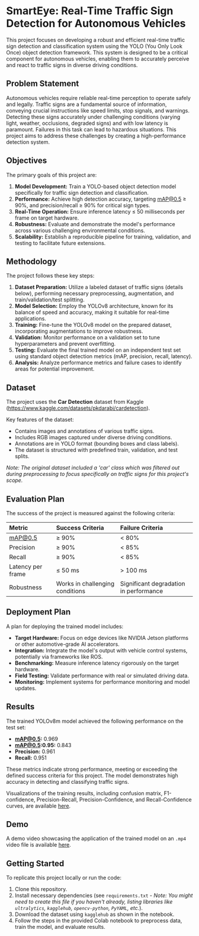 # SmartEye: Real-Time Traffic Sign Detection for Autonomous Vehicles

This project focuses on developing a robust and efficient real-time traffic sign detection and classification system using the YOLO (You Only Look Once) object detection framework. This system is designed to be a critical component for autonomous vehicles, enabling them to accurately perceive and react to traffic signs in diverse driving conditions.

## Problem Statement

Autonomous vehicles require reliable real-time perception to operate safely and legally. Traffic signs are a fundamental source of information, conveying crucial instructions like speed limits, stop signals, and warnings. Detecting these signs accurately under challenging conditions (varying light, weather, occlusions, degraded signs) and with low latency is paramount. Failures in this task can lead to hazardous situations. This project aims to address these challenges by creating a high-performance detection system.

## Objectives

The primary goals of this project are:

1.  **Model Development:** Train a YOLO-based object detection model specifically for traffic sign detection and classification.
2.  **Performance:** Achieve high detection accuracy, targeting mAP@0.5 ≥ 90%, and precision/recall ≥ 90% for critical sign types.
3.  **Real-Time Operation:** Ensure inference latency ≤ 50 milliseconds per frame on target hardware.
4.  **Robustness:** Evaluate and demonstrate the model's performance across various challenging environmental conditions.
5.  **Scalability:** Establish a reproducible pipeline for training, validation, and testing to facilitate future extensions.

## Methodology

The project follows these key steps:

1.  **Dataset Preparation:** Utilize a labeled dataset of traffic signs (details below), performing necessary preprocessing, augmentation, and train/validation/test splitting.
2.  **Model Selection:** Employ the YOLOv8 architecture, known for its balance of speed and accuracy, making it suitable for real-time applications.
3.  **Training:** Fine-tune the YOLOv8 model on the prepared dataset, incorporating augmentations to improve robustness.
4.  **Validation:** Monitor performance on a validation set to tune hyperparameters and prevent overfitting.
5.  **Testing:** Evaluate the final trained model on an independent test set using standard object detection metrics (mAP, precision, recall, latency).
6.  **Analysis:** Analyze performance metrics and failure cases to identify areas for potential improvement.

## Dataset

The project uses the **Car Detection** dataset from Kaggle (https://www.kaggle.com/datasets/pkdarabi/cardetection).

Key features of the dataset:

*   Contains images and annotations of various traffic signs.
*   Includes RGB images captured under diverse driving conditions.
*   Annotations are in YOLO format (bounding boxes and class labels).
*   The dataset is structured with predefined train, validation, and test splits.

*Note: The original dataset included a 'car' class which was filtered out during preprocessing to focus specifically on traffic signs for this project's scope.*

## Evaluation Plan

The success of the project is measured against the following criteria:

| Metric            | Success Criteria           | Failure Criteria                 |
| :---------------- | :------------------------- | :------------------------------- |
| mAP@0.5           | ≥ 90%                      | < 80%                            |
| Precision         | ≥ 90%                      | < 85%                            |
| Recall            | ≥ 90%                      | < 85%                            |
| Latency per frame | ≤ 50 ms                    | > 100 ms                         |
| Robustness        | Works in challenging conditions | Significant degradation in performance |

## Deployment Plan

A plan for deploying the trained model includes:

*   **Target Hardware:** Focus on edge devices like NVIDIA Jetson platforms or other automotive-grade AI accelerators.
*   **Integration:** Integrate the model's output with vehicle control systems, potentially via frameworks like ROS.
*   **Benchmarking:** Measure inference latency rigorously on the target hardware.
*   **Field Testing:** Validate performance with real or simulated driving data.
*   **Monitoring:** Implement systems for performance monitoring and model updates.

## Results

The trained YOLOv8m model achieved the following performance on the test set:

*   **mAP@0.5:** 0.969
*   **mAP@0.5:0.95:** 0.843
*   **Precision:** 0.961
*   **Recall:** 0.951

These metrics indicate strong performance, meeting or exceeding the defined success criteria for this project. The model demonstrates high accuracy in detecting and classifying traffic signs.

Visualizations of the training results, including confusion matrix, F1-confidence, Precision-Recall, Precision-Confidence, and Recall-Confidence curves, are available [here](/content/drive/MyDrive/YOLO_Training_Results/car_detection_run6/).

## Demo

A demo video showcasing the application of the trained model on an `.mp4` video file is available [here](LINK_TO_YOUR_DEMO_VIDEO).

## Getting Started

To replicate this project locally or run the code:

1.  Clone this repository.
2.  Install necessary dependencies (see `requirements.txt` - *Note: You might need to create this file if you haven't already, listing libraries like `ultralytics`, `kagglehub`, `opencv-python`, `PyYAML`, etc.*).
3.  Download the dataset using `kagglehub` as shown in the notebook.
4.  Follow the steps in the provided Colab notebook to preprocess data, train the model, and evaluate results.
